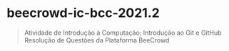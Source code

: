 # beecrowd-ic-bcc-2021.2
> Atividade de Introdução à Computação;
> Introdução ao Git e GitHub
> Resolução de Questões da Plataforma BeeCrowd
